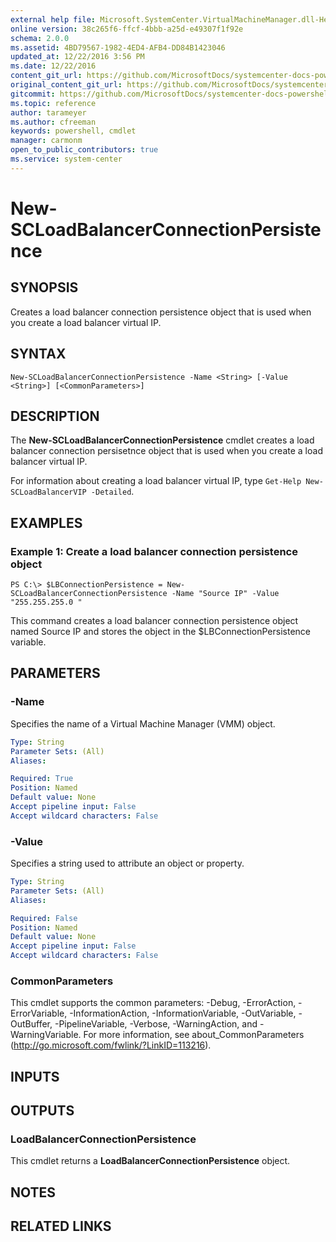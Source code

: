```yaml
---
external help file: Microsoft.SystemCenter.VirtualMachineManager.dll-Help.xml
online version: 38c265f6-ffcf-4bbb-a25d-e49307f1f92e
schema: 2.0.0
ms.assetid: 4BD79567-1982-4ED4-AFB4-DD84B1423046
updated_at: 12/22/2016 3:56 PM
ms.date: 12/22/2016
content_git_url: https://github.com/MicrosoftDocs/systemcenter-docs-powershell/blob/master/systemcenter-cmdlets/SystemCenter2016/VirtualMachineManager/vlatest/New-SCLoadBalancerConnectionPersistence.md
original_content_git_url: https://github.com/MicrosoftDocs/systemcenter-docs-powershell/blob/master/systemcenter-cmdlets/SystemCenter2016/VirtualMachineManager/vlatest/New-SCLoadBalancerConnectionPersistence.md
gitcommit: https://github.com/MicrosoftDocs/systemcenter-docs-powershell/blob/96e5647587661652225fbdd2c797cd4d59d542bc/systemcenter-cmdlets/SystemCenter2016/VirtualMachineManager/vlatest/New-SCLoadBalancerConnectionPersistence.md
ms.topic: reference
author: tarameyer
ms.author: cfreeman
keywords: powershell, cmdlet
manager: carmonm
open_to_public_contributors: true
ms.service: system-center
---
```


# New-SCLoadBalancerConnectionPersistence

## SYNOPSIS
Creates a load balancer connection persistence object that is used when you create a load balancer virtual IP.

## SYNTAX

```
New-SCLoadBalancerConnectionPersistence -Name <String> [-Value <String>] [<CommonParameters>]
```

## DESCRIPTION
The **New-SCLoadBalancerConnectionPersistence** cmdlet creates a load balancer connection persisetnce object that is used when you create a load balancer virtual IP.

For information about creating a load balancer virtual IP, type `Get-Help New-SCLoadBalancerVIP -Detailed`.

## EXAMPLES

### Example 1: Create a load balancer connection persistence object
```
PS C:\> $LBConnectionPersistence = New-SCLoadBalancerConnectionPersistence -Name "Source IP" -Value "255.255.255.0 "
```

This command creates a load balancer connection persistence object named Source IP and stores the object in the $LBConnectionPersistence variable.

## PARAMETERS

### -Name
Specifies the name of a Virtual Machine Manager (VMM) object.

```yaml
Type: String
Parameter Sets: (All)
Aliases: 

Required: True
Position: Named
Default value: None
Accept pipeline input: False
Accept wildcard characters: False
```

### -Value
Specifies a string used to attribute an object or property.

```yaml
Type: String
Parameter Sets: (All)
Aliases: 

Required: False
Position: Named
Default value: None
Accept pipeline input: False
Accept wildcard characters: False
```

### CommonParameters
This cmdlet supports the common parameters: -Debug, -ErrorAction, -ErrorVariable, -InformationAction, -InformationVariable, -OutVariable, -OutBuffer, -PipelineVariable, -Verbose, -WarningAction, and -WarningVariable. For more information, see about_CommonParameters (http://go.microsoft.com/fwlink/?LinkID=113216).

## INPUTS

## OUTPUTS

### LoadBalancerConnectionPersistence
This cmdlet returns a **LoadBalancerConnectionPersistence** object.

## NOTES

## RELATED LINKS

